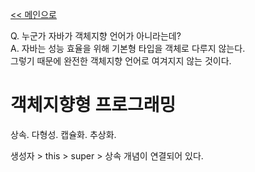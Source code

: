 [<< 메인으로](https://github.com/AtomicLiquors/Java_Wiki_Chb)

Q. 누군가 자바가 객체지향 언어가 아니라는데?  
A.
자바는 성능 효율을 위해 기본형 타입을 객체로 다루지 않는다.  
그렇기 때문에 완전한 객체지향 언어로 여겨지지 않는 것이다.  

# 객체지향형 프로그래밍
상속.
다형성.
캡슐화.
추상화.



생성자 > this > super > 상속 개념이 연결되어 있다.

